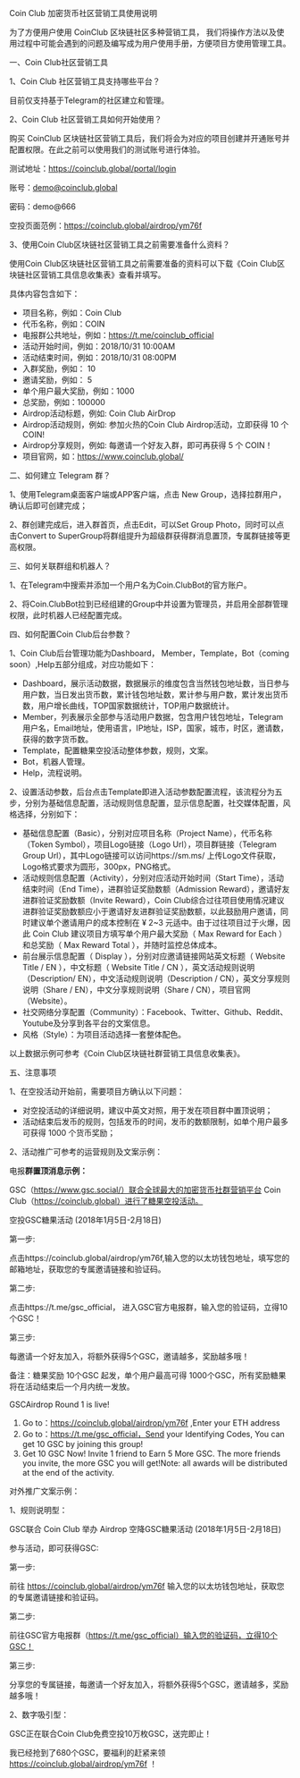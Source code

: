 Coin Club 加密货币社区营销工具使用说明



为了方便用户使用 CoinClub 区块链社区多种营销工具， 我们将操作方法以及使用过程中可能会遇到的问题及编写成为用户使用手册，方便项目方使用管理工具。



一、Coin Club社区营销工具



1、Coin Club 社区营销工具支持哪些平台？

目前仅支持基于Telegram的社区建立和管理。



2、Coin Club 社区营销工具如何开始使用？

购买 CoinClub 区块链社区营销工具后，我们将会为对应的项目创建并开通账号并配置权限。在此之前可以使用我们的测试账号进行体验。

测试地址：https://coinclub.global/portal/login

账号：demo@coinclub.global

密码：demo@666             

空投页面范例：https://coinclub.global/airdrop/ym76f



3、使用Coin Club区块链社区营销工具之前需要准备什么资料？

使用Coin Club区块链社区营销工具之前需要准备的资料可以下载《Coin Club区块链社区营销工具信息收集表》查看并填写。

具体内容包含如下：

- 项目名称，例如：Coin Club
- 代币名称，例如：COIN
- 电报群公共地址，例如：https://t.me/coinclub_official
- 活动开始时间，例如：2018/10/31     10:00AM
- 活动结束时间，例如：2018/10/31     08:00PM
- 入群奖励，例如： 10
- 邀请奖励，例如： 5
- 单个用户最大奖励，例如：1000
- 总奖励，例如：100000
- Airdrop活动标题，例如: Coin Club     AirDrop
- Airdrop活动规则，例如: 参加火热的Coin Club     Airdrop活动，立即获得 10 个     COIN! 
- Airdrop分享规则，例如: 每邀请一个好友入群，即可再获得 5 个 COIN！
- 项目官网，如：https://www.coinclub.global/



二、如何建立 Telegram  群？

1、使用Telegram桌面客户端或APP客户端，点击 New Group，选择拉群用户，确认后即可创建完成；

2、群创建完成后，进入群首页，点击Edit，可以Set Group Photo，同时可以点击Convert to SuperGroup将群组提升为超级群获得群消息置顶，专属群链接等更高权限。



三、如何关联群组和机器人？

1、在Telegram中搜索并添加一个用户名为Coin.ClubBot的官方账户。

2、将Coin.ClubBot拉到已经组建的Group中并设置为管理员，并启用全部群管理权限，此时机器人已经配置完成。



四、如何配置Coin Club后台参数？

1、Coin Club后台管理功能为Dashboard， Member，Template，Bot（coming soon）,Help五部分组成，对应功能如下：

- Dashboard，展示活动数据，数据展示的维度包含当然钱包地址数，当日参与用户数，当日发出货币数，累计钱包地址数，累计参与用户数，累计发出货币数，用户增长曲线，TOP国家数据统计，TOP用户数据统计。
- Member，列表展示全部参与活动用户数据，包含用户钱包地址，Telegram用户名，Email地址，使用语言，IP地址，ISP，国家，城市，时区，邀请数，获得的数字货币数。
- Template，配置糖果空投活动整体参数，规则，文案。
- Bot，机器人管理。
- Help，流程说明。

2、设置活动参数，后台点击Template即进入活动参数配置流程，该流程分为五步，分别为基础信息配置，活动规则信息配置，显示信息配置，社交媒体配置，风格选择，分别如下：

- 基础信息配置（Basic），分别对应项目名称（Project Name），代币名称（Token Symbol），项目Logo链接（Logo     Url），项目群链接（Telegram     Group Url），其中Logo链接可以访问https://sm.ms/ 上传Logo文件获取，Logo格式要求为圆形，300px，PNG格式。
- 活动规则信息配置（Activity），分别对应活动开始时间（Start Time），活动结束时间（End Time），进群验证奖励数额（Admission     Reward），邀请好友进群验证奖励数额（Invite     Reward），Coin Club综合过往项目使用情况建议进群验证奖励数额应小于邀请好友进群验证奖励数额，以此鼓励用户邀请，同时建议单个邀请用户的成本控制在 ¥ 2~3 元适中。由于过往项目过于火爆，因此     Coin Club 建议项目方填写单个用户最大奖励（ Max Reward for     Each ）和总奖励（ Max Reward Total ），并随时监控总体成本。
- 前台展示信息配置（     Display ），分别对应邀请链接网站英文标题（ Website Title /     EN ），中文标题（ Website     Title / CN ），英文活动规则说明（Description/ EN），中文活动规则说明（Description     / CN），英文分享规则说明（Share / EN），中文分享规则说明（Share / CN），项目官网（Website）。
- 社交网络分享配置（Community）：Facebook、Twitter、Github、Reddit、Youtube及分享到各平台的文案信息。
- 风格（Style）：为项目活动选择一套整体配色。

以上数据示例可参考《Coin Club区块链社群营销工具信息收集表》。



五、注意事项

1、在空投活动开始前，需要项目方确认以下问题：

- 对空投活动的详细说明，建议中英文对照，用于发在项目群中置顶说明；
- 活动结束后发币的规则，包括发币的时间，发币的数额限制，如单个用户最多可获得 1000 个货币奖励；

2、活动推广可参考的运营规则及文案示例：

电报**群置顶消息示例：**

GSC（https://www.gsc.social/）联合全球最大的加密货币社群营销平台 Coin Club（https://coinclub.global）进行了糖果空投活动。

空投GSC糖果活动 (2018年1月5日-2月18日)

第一步:

点击https://coinclub.global/airdrop/ym76f,输入您的以太坊钱包地址，填写您的邮箱地址，获取您的专属邀请链接和验证码。

第二步:

点击https://t.me/gsc_official， 进入GSC官方电报群，输入您的验证码，立得10个GSC！

第三步:

每邀请一个好友加入，将额外获得5个GSC，邀请越多，奖励越多哦！

备注：糖果奖励 10个GSC 起发，单个用户最高可得 1000个GSC，所有奖励糖果将在活动结束后一个月内统一发放。

GSCAirdrop Round 1 is live!

1. Go to：https://coinclub.global/airdrop/ym76f ,Enter     your ETH address
2. Go to：https://t.me/gsc_official，Send your Identifying Codes, You     can get 10 GSC by joining this group!
3. Get 10 GSC Now!     Invite 1 friend to Earn 5 More GSC. The more friends you invite, the more GSC     you will get!Note: all awards will be distributed at the end of the     activity.



对外推广文案示例：



1、规则说明型：

GSC联合 Coin Club 举办 Airdrop 空降GSC糖果活动 (2018年1月5日-2月18日)

参与活动，即可获得GSC:

第一步:

前往 https://coinclub.global/airdrop/ym76f  输入您的以太坊钱包地址，获取您的专属邀请链接和验证码。

第二步:

前往GSC官方电报群（https://t.me/gsc_official）输入您的验证码，立得10个GSC！

第三步:

分享您的专属链接，每邀请一个好友加入，将额外获得5个GSC，邀请越多，奖励越多哦！



2、数字吸引型：

GSC正在联合Coin Club免费空投10万枚GSC，送完即止！

我已经抢到了680个GSC，要福利的赶紧来领 https://coinclub.global/airdrop/ym76f ！

 

 
